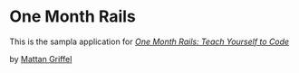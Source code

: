 # One Month Rails

This is the sampla application for
[*One Month Rails: Teach Yourself to Code*](http://onemonthrails.com)

by [Mattan Griffel](http://matangriffel.com)